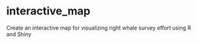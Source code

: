 # interactive_map
Create an interactive map for visualizing right whale survey effort using R and Shiny
